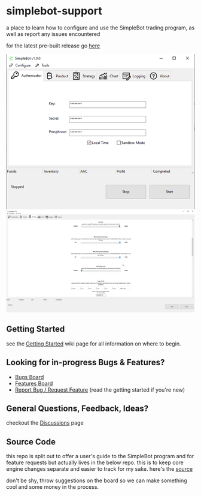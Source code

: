 # simplebot-support
a place to learn how to configure and use the SimpleBot trading program, as well as report any issues encountered

for the latest pre-built release go [here](https://github.com/mr-highball/simplebot-support/releases)

![](https://github.com/mr-highball/simplebot-support/blob/master/screenshots/clean_auth_screen.png)
![](https://github.com/mr-highball/simplebot-support/blob/master/screenshots/clean_strategy.png)

## Getting Started
see the [Getting Started](https://github.com/mr-highball/simplebot-support/wiki/Getting-Started) wiki page for all information on where to begin.

## Looking for in-progress Bugs & Features?
* [Bugs Board](https://github.com/mr-highball/simplebot-support/projects/1)
* [Features Board](https://github.com/mr-highball/simplebot-support/projects/2)
* [Report Bug / Request Feature](https://github.com/mr-highball/simplebot-support/issues) (read the getting started if you're new)

## General Questions, Feedback, Ideas?
checkout the [Discussions](https://github.com/mr-highball/simplebot-support/discussions) page

## Source Code

this repo is split out to offer a user's guide to the SimpleBot program and for feature requests but actually lives in the below repo. this is to keep core engine changes separate and easier to track for my sake.
here's the [source](https://github.com/mr-highball/DelilahV2)

don't be shy, throw suggestions on the board so we can make something cool and some money in the process.
